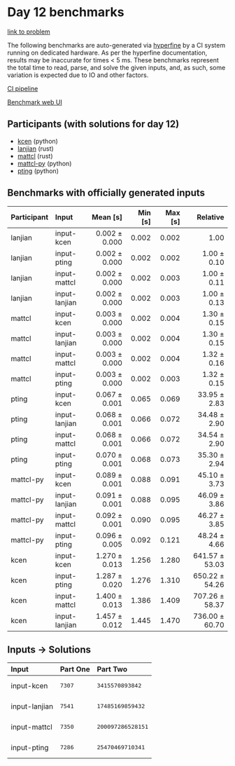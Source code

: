 # Day 12 benchmarks

[link to problem](https://adventofcode.com/2023/day/12)

The following benchmarks are auto-generated via
[hyperfine](https://github.com/sharkdp/hyperfine) by a CI system running on
dedicated hardware. As per the hyperfine documentation, results may be
inaccurate for times < 5 ms. These benchmarks represent the total time to read,
parse, and solve the given inputs, and, as such, some variation is expected due
to IO and other factors.

[CI pipeline](http://ci.papercode.net:8080/teams/main/pipelines/aoc2023)

[Benchmark web UI](https://aoc.ancalagon.black)


## Participants (with solutions for day 12)

- [kcen](https://github.com/kcen/aoc2023) (python)
- [lanjian](https://github.com/lanjian/aoc-2023) (rust)
- [mattcl](https://github.com/mattcl/aoc2023) (rust)
- [mattcl-py](https://github.com/mattcl/aoc2023-py) (python)
- [pting](https://github.com/pting/aoc2023) (python)


## Benchmarks with officially generated inputs

| Participant | Input | Mean [s] | Min [s] | Max [s] | Relative |
|:---|:---|---:|---:|---:|---:|
| lanjian | input-kcen | 0.002 ± 0.000 | 0.002 | 0.002 | 1.00 |
| lanjian | input-pting | 0.002 ± 0.000 | 0.002 | 0.002 | 1.00 ± 0.10 |
| lanjian | input-mattcl | 0.002 ± 0.000 | 0.002 | 0.003 | 1.00 ± 0.11 |
| lanjian | input-lanjian | 0.002 ± 0.000 | 0.002 | 0.003 | 1.00 ± 0.13 |
| mattcl | input-kcen | 0.003 ± 0.000 | 0.002 | 0.004 | 1.30 ± 0.15 |
| mattcl | input-lanjian | 0.003 ± 0.000 | 0.002 | 0.004 | 1.30 ± 0.15 |
| mattcl | input-mattcl | 0.003 ± 0.000 | 0.002 | 0.004 | 1.32 ± 0.16 |
| mattcl | input-pting | 0.003 ± 0.000 | 0.002 | 0.003 | 1.32 ± 0.15 |
| pting | input-kcen | 0.067 ± 0.001 | 0.065 | 0.069 | 33.95 ± 2.83 |
| pting | input-lanjian | 0.068 ± 0.001 | 0.066 | 0.072 | 34.48 ± 2.90 |
| pting | input-mattcl | 0.068 ± 0.001 | 0.066 | 0.072 | 34.54 ± 2.90 |
| pting | input-pting | 0.070 ± 0.001 | 0.068 | 0.073 | 35.30 ± 2.94 |
| mattcl-py | input-kcen | 0.089 ± 0.001 | 0.088 | 0.091 | 45.10 ± 3.73 |
| mattcl-py | input-lanjian | 0.091 ± 0.001 | 0.088 | 0.095 | 46.09 ± 3.86 |
| mattcl-py | input-mattcl | 0.092 ± 0.001 | 0.090 | 0.095 | 46.27 ± 3.85 |
| mattcl-py | input-pting | 0.096 ± 0.005 | 0.092 | 0.121 | 48.24 ± 4.66 |
| kcen | input-kcen | 1.270 ± 0.013 | 1.256 | 1.280 | 641.57 ± 53.03 |
| kcen | input-pting | 1.287 ± 0.020 | 1.276 | 1.310 | 650.22 ± 54.26 |
| kcen | input-mattcl | 1.400 ± 0.013 | 1.386 | 1.409 | 707.26 ± 58.37 |
| kcen | input-lanjian | 1.457 ± 0.012 | 1.445 | 1.470 | 736.00 ± 60.70 |


## Inputs -> Solutions

| Input | Part One | Part Two |
|:---|:---|:---|
|input-kcen|<pre>7307</pre>|<pre>3415570893842</pre>|
|input-lanjian|<pre>7541</pre>|<pre>17485169859432</pre>|
|input-mattcl|<pre>7350</pre>|<pre>200097286528151</pre>|
|input-pting|<pre>7286</pre>|<pre>25470469710341</pre>|